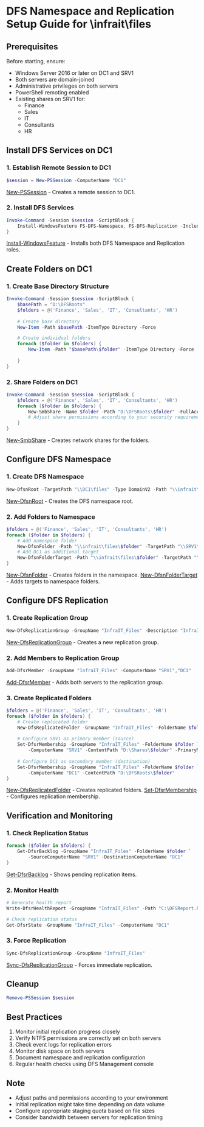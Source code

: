 # DFS Namespace and Replication Setup Guide for \\infrait\files

## Prerequisites
Before starting, ensure:
- Windows Server 2016 or later on DC1 and SRV1
- Both servers are domain-joined
- Administrative privileges on both servers
- PowerShell remoting enabled
- Existing shares on SRV1 for:
  - Finance
  - Sales
  - IT
  - Consultants
  - HR

## Install DFS Services on DC1

### 1. Establish Remote Session to DC1
```powershell
$session = New-PSSession -ComputerName "DC1"
```
[New-PSSession](https://learn.microsoft.com/en-us/powershell/module/microsoft.powershell.core/new-pssession) - Creates a remote session to DC1.

### 2. Install DFS Services
```powershell
Invoke-Command -Session $session -ScriptBlock {
    Install-WindowsFeature FS-DFS-Namespace, FS-DFS-Replication -IncludeManagementTools
}
```
[Install-WindowsFeature](https://learn.microsoft.com/en-us/powershell/module/servermanager/install-windowsfeature) - Installs both DFS Namespace and Replication roles.

## Create Folders on DC1

### 1. Create Base Directory Structure
```powershell
Invoke-Command -Session $session -ScriptBlock {
    $basePath = "D:\DFSRoots"
    $folders = @('Finance', 'Sales', 'IT', 'Consultants', 'HR')
    
    # Create base directory
    New-Item -Path $basePath -ItemType Directory -Force

    # Create individual folders
    foreach ($folder in $folders) {
        New-Item -Path "$basePath\$folder" -ItemType Directory -Force
        
    }
}
```

### 2. Share Folders on DC1
```powershell
Invoke-Command -Session $session -ScriptBlock {
    $folders = @('Finance', 'Sales', 'IT', 'Consultants', 'HR')
    foreach ($folder in $folders) {
        New-SmbShare -Name $folder -Path "D:\DFSRoots\$folder" -FullAccess "Everyone"
        # Adjust share permissions according to your security requirements
    }
}
```
[New-SmbShare](https://learn.microsoft.com/en-us/powershell/module/smbshare/new-smbshare) - Creates network shares for the folders.

## Configure DFS Namespace

### 1. Create DFS Namespace
```powershell
New-DfsnRoot -TargetPath "\\DC1\files" -Type DomainV2 -Path "\\infrait\files"
```
[New-DfsnRoot](https://learn.microsoft.com/en-us/powershell/module/dfsn/new-dfsnroot) - Creates the DFS namespace root.

### 2. Add Folders to Namespace
```powershell
$folders = @('Finance', 'Sales', 'IT', 'Consultants', 'HR')
foreach ($folder in $folders) {
    # Add namespace folder
    New-DfsnFolder -Path "\\infrait\files\$folder" -TargetPath "\\SRV1\$folder"
    # Add DC1 as additional target
    New-DfsnFolderTarget -Path "\\infrait\files\$folder" -TargetPath "\\DC1\$folder"
}
```
[New-DfsnFolder](https://learn.microsoft.com/en-us/powershell/module/dfsn/new-dfsnfolder) - Creates folders in the namespace.
[New-DfsnFolderTarget](https://learn.microsoft.com/en-us/powershell/module/dfsn/new-dfsntarget) - Adds targets to namespace folders.

## Configure DFS Replication

### 1. Create Replication Group
```powershell
New-DfsReplicationGroup -GroupName "InfraIT_Files" -Description "InfraIT Files Replication"
```
[New-DfsReplicationGroup](https://learn.microsoft.com/en-us/powershell/module/dfsr/new-dfsreplicationgroup) - Creates a new replication group.

### 2. Add Members to Replication Group
```powershell
Add-DfsrMember -GroupName "InfraIT_Files" -ComputerName "SRV1","DC1"
```
[Add-DfsrMember](https://learn.microsoft.com/en-us/powershell/module/dfsr/add-dfsrmember) - Adds both servers to the replication group.

### 3. Create Replicated Folders
```powershell
$folders = @('Finance', 'Sales', 'IT', 'Consultants', 'HR')
foreach ($folder in $folders) {
    # Create replicated folder
    New-DfsReplicatedFolder -GroupName "InfraIT_Files" -FolderName $folder -DfsnPath "\\infrait\files\$folder"
    
    # Configure SRV1 as primary member (source)
    Set-DfsrMembership -GroupName "InfraIT_Files" -FolderName $folder `
        -ComputerName "SRV1" -ContentPath "D:\Shares\$folder" -PrimaryMember $true
    
    # Configure DC1 as secondary member (destination)
    Set-DfsrMembership -GroupName "InfraIT_Files" -FolderName $folder `
        -ComputerName "DC1" -ContentPath "D:\DFSRoots\$folder"
}
```
[New-DfsReplicatedFolder](https://learn.microsoft.com/en-us/powershell/module/dfsr/new-dfsreplicatedfolder) - Creates replicated folders.
[Set-DfsrMembership](https://learn.microsoft.com/en-us/powershell/module/dfsr/set-dfsrmembership) - Configures replication membership.

## Verification and Monitoring

### 1. Check Replication Status
```powershell
foreach ($folder in $folders) {
    Get-DfsrBacklog -GroupName "InfraIT_Files" -FolderName $folder `
        -SourceComputerName "SRV1" -DestinationComputerName "DC1"
}
```
[Get-DfsrBacklog](https://learn.microsoft.com/en-us/powershell/module/dfsr/get-dfsrbacklog) - Shows pending replication items.

### 2. Monitor Health
```powershell
# Generate health report
Write-DfsrHealthReport -GroupName "InfraIT_Files" -Path "C:\DFSReport.html"

# Check replication status
Get-DfsrState -GroupName "InfraIT_Files" -ComputerName "DC1"
```

### 3. Force Replication
```powershell
Sync-DfsReplicationGroup -GroupName "InfraIT_Files"
```
[Sync-DfsReplicationGroup](https://learn.microsoft.com/en-us/powershell/module/dfsr/sync-dfsreplicationgroup) - Forces immediate replication.

## Cleanup
```powershell
Remove-PSSession $session
```

## Best Practices
1. Monitor initial replication progress closely
2. Verify NTFS permissions are correctly set on both servers
3. Check event logs for replication errors
4. Monitor disk space on both servers
5. Document namespace and replication configuration
6. Regular health checks using DFS Management console

## Note
- Adjust paths and permissions according to your environment
- Initial replication might take time depending on data volume
- Configure appropriate staging quota based on file sizes
- Consider bandwidth between servers for replication timing